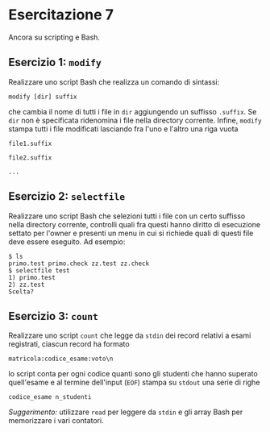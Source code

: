 # Esercitazione 7 #

Ancora su scripting e Bash.

## Esercizio 1: `modify` ##

Realizzare uno script Bash che realizza un comando di sintassi:

    modify [dir] suffix

che cambia il nome di tutti i file in `dir` aggiungendo un suffisso `.suffix`. Se `dir` non è specificata ridenomina i file nella directory corrente. Infine, `modify` stampa tutti i file modificati lasciando fra l'uno e l'altro una riga vuota

    file1.suffix
    
    file2.suffix
    
    ...

## Esercizio 2: `selectfile` ##

Realizzare uno script Bash che selezioni tutti i file con un certo suffisso nella directory corrente, controlli quali fra questi hanno diritto di esecuzione settato per l'owner e presenti un menu in cui si richiede quali di questi file deve essere eseguito. Ad esempio:

    $ ls
    primo.test primo.check zz.test zz.check
    $ selectfile test
    1) primo.test
    2) zz.test
    Scelta?

## Esercizio 3: `count` ##

Realizzare uno script `count` che legge da `stdin` dei record relativi a esami
registrati, ciascun record ha formato

    matricola:codice_esame:voto\n

lo script conta per ogni codice quanti sono gli studenti che hanno superato
quell'esame e al termine dell'input (`EOF`) stampa su `stdout` una serie di
righe

    codice_esame n_studenti

_Suggerimento:_ utilizzare `read` per leggere da `stdin` e gli array Bash per
memorizzare i vari contatori.
